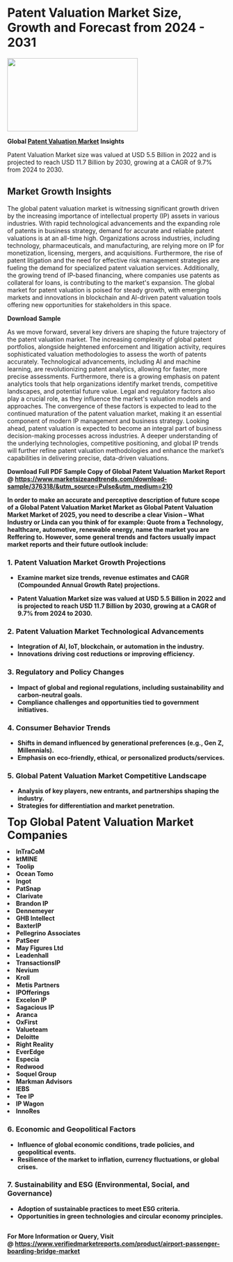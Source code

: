<H1>Patent Valuation Market Size, Growth and Forecast from 2024 - 2031</H1><img class="aligncenter size-medium wp-image-584254" src="https://thirdeyenews.in/wp-content/uploads/2024/09/Global-Market-Research-300x168.jpeg" alt="" width="300" height="168" /><p><strong>Global&nbsp;<a href="https://www.marketsizeandtrends.com/download-sample/376318/&amp;utm_source=Pulse&amp;utm_medium=210">Patent Valuation Market</a> Insights</strong></p><p>Patent Valuation Market size was valued at USD 5.5 Billion in 2022 and is projected to reach USD 11.7 Billion by 2030, growing at a CAGR of 9.7% from 2024 to 2030.</p><p><h2>Market Growth Insights</h2> <p>The global patent valuation market is witnessing significant growth driven by the increasing importance of intellectual property (IP) assets in various industries. With rapid technological advancements and the expanding role of patents in business strategy, demand for accurate and reliable patent valuations is at an all-time high. Organizations across industries, including technology, pharmaceuticals, and manufacturing, are relying more on IP for monetization, licensing, mergers, and acquisitions. Furthermore, the rise of patent litigation and the need for effective risk management strategies are fueling the demand for specialized patent valuation services. Additionally, the growing trend of IP-based financing, where companies use patents as collateral for loans, is contributing to the market's expansion. The global market for patent valuation is poised for steady growth, with emerging markets and innovations in blockchain and AI-driven patent valuation tools offering new opportunities for stakeholders in this space.</p> <p><strong>Download Sample</strong></p> <p>As we move forward, several key drivers are shaping the future trajectory of the patent valuation market. The increasing complexity of global patent portfolios, alongside heightened enforcement and litigation activity, requires sophisticated valuation methodologies to assess the worth of patents accurately. Technological advancements, including AI and machine learning, are revolutionizing patent analytics, allowing for faster, more precise assessments. Furthermore, there is a growing emphasis on patent analytics tools that help organizations identify market trends, competitive landscapes, and potential future value. Legal and regulatory factors also play a crucial role, as they influence the market's valuation models and approaches. The convergence of these factors is expected to lead to the continued maturation of the patent valuation market, making it an essential component of modern IP management and business strategy. Looking ahead, patent valuation is expected to become an integral part of business decision-making processes across industries. A deeper understanding of the underlying technologies, competitive positioning, and global IP trends will further refine patent valuation methodologies and enhance the market’s capabilities in delivering precise, data-driven valuations.</p> <p><strong></p><p><span class=""><strong>Download Full PDF Sample Copy of Global Patent Valuation Market Report</strong> @ <a href="https://www.marketsizeandtrends.com/download-sample/376318/&amp;utm_source=Pulse&amp;utm_medium=210" target="_blank">https://www.marketsizeandtrends.com/download-sample/376318/&amp;utm_source=Pulse&amp;utm_medium=210</a></span></p><p>In order to make an accurate and perceptive description of future scope of a Global&nbsp;Patent Valuation Market Market as Global&nbsp;Patent Valuation Market Market of 2025, you need to describe a clear Vision &ndash; What Industry or Linda can you think of for example: Quote from a Technology, healthcare, automotive, renewable energy, name the market you are Reffering to. However, some general trends and factors usually impact market reports and their future outlook include:</p><h3>1.&nbsp;<strong>Patent Valuation Market Growth Projections</strong></h3><ul><li>Examine market size trends, revenue estimates and CAGR (Compounded Annual Growth Rate) projections.</li><li><p>Patent Valuation Market size was valued at USD 5.5 Billion in 2022 and is projected to reach USD 11.7 Billion by 2030, growing at a CAGR of 9.7% from 2024 to 2030.</p></li></ul><h3>2.&nbsp;<strong>Patent Valuation Market Technological Advancements</strong></h3><ul><li>Integration of AI, IoT, blockchain, or automation in the industry.</li><li>Innovations driving cost reductions or improving efficiency.</li></ul><h3>3.&nbsp;<strong>Regulatory and Policy Changes</strong></h3><ul><li>Impact of global and regional regulations, including sustainability and carbon-neutral goals.</li><li>Compliance challenges and opportunities tied to government initiatives.</li></ul><h3>4.&nbsp;<strong>Consumer Behavior Trends</strong></h3><ul><li>Shifts in demand influenced by generational preferences (e.g., Gen Z, Millennials).</li><li>Emphasis on eco-friendly, ethical, or personalized products/services.</li></ul><h3>5.&nbsp;<strong>Global Patent Valuation Market Competitive Landscape</strong></h3><ul><li>Analysis of key players, new entrants, and partnerships shaping the industry.</li><li>Strategies for differentiation and market penetration.</li></ul><p data-pm-slice="1 1 []"><span style="color: inherit; font-family: inherit; font-size: 25px;">Top Global Patent Valuation Market Companies</span></p><div class="" data-test-id=""><p><li>InTraCoM</li><li> ktMINE</li><li> Toolip</li><li> Ocean Tomo</li><li> Ingot</li><li> PatSnap</li><li> Clarivate</li><li> Brandon IP</li><li> Dennemeyer</li><li> GHB Intellect</li><li> BaxterIP</li><li> Pellegrino Associates</li><li> PatSeer</li><li> May Figures Ltd</li><li> Leadenhall</li><li> TransactionsIP</li><li> Nevium</li><li> Kroll</li><li> Metis Partners</li><li> IPOfferings</li><li> Excelon IP</li><li> Sagacious IP</li><li> Aranca</li><li> OxFirst</li><li> Valueteam</li><li> Deloitte</li><li> Right Reality</li><li> EverEdge</li><li> Especia</li><li> Redwood</li><li> Soquel Group</li><li> Markman Advisors</li><li> IEBS</li><li> Tee IP</li><li> IP Wagon</li><li> InnoRes</li></p></div><h3>6.&nbsp;<strong>Economic and Geopolitical Factors</strong></h3><ul><li>Influence of global economic conditions, trade policies, and geopolitical events.</li><li>Resilience of the market to inflation, currency fluctuations, or global crises.</li></ul><h3>7.&nbsp;<strong>Sustainability and ESG (Environmental, Social, and Governance)</strong></h3><ul><li>Adoption of sustainable practices to meet ESG criteria.</li><li>Opportunities in green technologies and circular economy principles.</li></ul><h2><strong style="font-size: 14px;">For More Information or Query, Visit @&nbsp;</strong><a style="background-color: #ffffff; font-size: 14px;" href="https://www.marketsizeandtrends.com/report/patent-valuation-market/" target="_blank">https://www.verifiedmarketreports.com/product/airport-passenger-boarding-bridge-market</a></h2>
